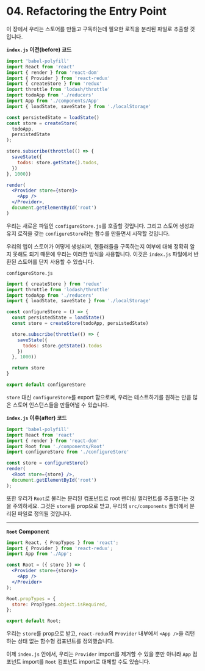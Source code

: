 # 04. Refactoring the Entry Point

이 장에서 우리는 스토어를 만들고 구독하는데 필요한 로직을 분리된 파일로 추출할 것입니다.

**`index.js` 이전(before) 코드**

```jsx
import 'babel-polyfill'
import React from 'react'
import { render } from 'react-dom'
import { Provider } from 'react-redux'
import { createStore } from 'redux'
import throttle from 'lodash/throttle'
import todoApp from './reducers'
import App from './components/App'
import { loadState, saveState } from './localStorage'

const persistedState = loadState()
const store = createStore(
  todoApp,
  persistedState
);

store.subscribe(throttle(() => {
  saveState({
    todos: store.getState().todos,
  })
}, 1000))

render(
  <Provider store={store}>
    <App />
  </Provider>,
  document.getElementById('root')
)
```

우리는 새로운 파일인 `configureStore.js`를 호출할 것입니다. 그리고 스토어 생성과 유지 로직을 갖는 `configureStore`라는 함수를 만들면서 시작할 것입니다.

우리의 앱이 스토어가 어떻게 생성되며, 핸들러들을 구독하는지 여부에 대해 정확히 알지 못해도 되기 때문에 우리는 이러한 방식을 사용합니다. 이것은 `index.js` 파일에서 반환된 스토어를 단지 사용할 수 있습니다.

`configureStore.js`

```jsx
import { createStore } from 'redux'
import throttle from 'lodash/throttle'
import todoApp from './reducers'
import { loadState, saveState } from './localStorage'

const configureStore = () => {
  const persistedState = loadState()
  const store = createStore(todoApp, persistedState)

  store.subscribe(throttle(() => {
    saveState({
      todos: store.getState().todos
    })
  }, 1000))

  return store
}

export default configureStore
```

`store` 대신 `configureStore`를 export 함으로써, 우리는 테스트하기를 원하는 만큼 많은 스토어 인스턴스들을 만들어낼 수 있습니다.

**`index.js` 이후(after) 코드**

```jsx
import 'babel-polyfill'
import React from 'react'
import { render } from 'react-dom'
import Root from './components/Root'
import configureStore from './configureStore'

const store = configureStore()
render(
  <Root store={store} />,
  document.getElementById('root')
);
```

또한 우리가 `Root`로 불리는 분리된 컴포넌트로 root 렌더링 엘리먼트를 추출했다는 것을 주의하세요. 그것은 `store`를 prop으로 받고, 우리의 `src/components` 폴더에서 분리된 파일로 정의될 것입니다.

---

**`Root` Component**

```jsx
import React, { PropTypes } from 'react';
import { Provider } from 'react-redux';
import App from './App';

const Root = ({ store }) => (
  <Provider store={store}>
    <App />
  </Provider>
);

Root.propTypes = {
  store: PropTypes.object.isRequired,
};

export default Root;
```

우리는 `store`를 prop으로 받고, `react-redux`의 `Provider` 내부에서 `<App />`을 리턴하는 상태 없는 함수형 컴포넌트를 정의했습니다.

이제 `index.js` 안에서, 우리는 `Provider` import를 제거할 수 있을 뿐만 아니라 `App` 컴포넌트 import를 `Root` 컴포넌트 import로 대체할 수도 있습니다.